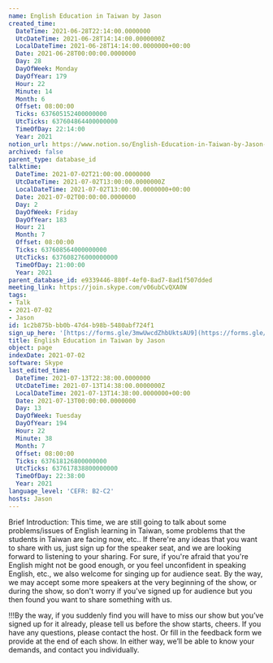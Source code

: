 ```yaml
---
name: English Education in Taiwan by Jason
created_time:
  DateTime: 2021-06-28T22:14:00.0000000
  UtcDateTime: 2021-06-28T14:14:00.0000000Z
  LocalDateTime: 2021-06-28T14:14:00.0000000+00:00
  Date: 2021-06-28T00:00:00.0000000
  Day: 28
  DayOfWeek: Monday
  DayOfYear: 179
  Hour: 22
  Minute: 14
  Month: 6
  Offset: 08:00:00
  Ticks: 637605152400000000
  UtcTicks: 637604864400000000
  TimeOfDay: 22:14:00
  Year: 2021
notion_url: https://www.notion.so/English-Education-in-Taiwan-by-Jason-1c2b875bbb0b47d4b98b5480abf724f1
archived: false
parent_type: database_id
talktime:
  DateTime: 2021-07-02T21:00:00.0000000
  UtcDateTime: 2021-07-02T13:00:00.0000000Z
  LocalDateTime: 2021-07-02T13:00:00.0000000+00:00
  Date: 2021-07-02T00:00:00.0000000
  Day: 2
  DayOfWeek: Friday
  DayOfYear: 183
  Hour: 21
  Month: 7
  Offset: 08:00:00
  Ticks: 637608564000000000
  UtcTicks: 637608276000000000
  TimeOfDay: 21:00:00
  Year: 2021
parent_database_id: e9339446-880f-4ef0-8ad7-8ad1f507dded
meeting_link: https://join.skype.com/v06ubCvQXA0W
tags:
- Talk
- 2021-07-02
- Jason
id: 1c2b875b-bb0b-47d4-b98b-5480abf724f1
sign_up_here: '[https://forms.gle/3mwUwcdZhbUktsAU9](https://forms.gle/3mwUwcdZhbUktsAU9)'
title: English Education in Taiwan by Jason
object: page
indexDate: 2021-07-02
software: Skype
last_edited_time:
  DateTime: 2021-07-13T22:38:00.0000000
  UtcDateTime: 2021-07-13T14:38:00.0000000Z
  LocalDateTime: 2021-07-13T14:38:00.0000000+00:00
  Date: 2021-07-13T00:00:00.0000000
  Day: 13
  DayOfWeek: Tuesday
  DayOfYear: 194
  Hour: 22
  Minute: 38
  Month: 7
  Offset: 08:00:00
  Ticks: 637618126800000000
  UtcTicks: 637617838800000000
  TimeOfDay: 22:38:00
  Year: 2021
language_level: 'CEFR: B2-C2'
hosts: Jason
---
```




Brief Introduction: This time, we are still going to talk about some problems/issues of English learning in Taiwan, some problems that the students in Taiwan are facing now, etc.. If there're any ideas that you want to share with us, just sign up for the speaker seat, and we are looking forward to listening to your sharing. 
For sure, if you're afraid that you're English might not be good enough, or you feel unconfident in speaking English, etc., we also welcome for singing up for audience seat. By the way, we may accept some more speakers at the very beginning of the show, or during the show, so don't worry if you've signed up for audience but you then found you want to share something with us.

!!!By the way, if you suddenly find you will have to miss our show but you’ve signed up for it already, please tell us before the show starts, cheers.
If you have any questions, please contact the host. Or fill in the feedback form we provide at the end of each show. In either way, we’ll be able to know your demands, and contact you individually.

